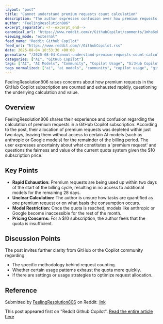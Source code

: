 ```yaml
---
layout: "post"
title: "Cannot understand premium requests count calculation"
description: "The author expresses confusion over how premium requests are calculated for a GitHub Copilot subscription, noting rapid exhaustion of their quota and questioning the value offered for the price. The post mentions lack of access to anthropic or Google models after reaching the limit."
author: "FeelingResolution806"
excerpt_separator: <!--excerpt_end-->
canonical_url: "https://www.reddit.com/r/GithubCopilot/comments/1mha6xk/cannot_understand_premium_requests_count/"
viewing_mode: "external"
feed_name: "Reddit Github Copilot"
feed_url: "https://www.reddit.com/r/GithubCopilot.rss"
date: 2025-08-04 10:53:30 +00:00
permalink: "/2025-08-04-Cannot-understand-premium-requests-count-calculation.html"
categories: ["AI", "GitHub Copilot"]
tags: ["AI", "AI Models", "Community", "Copilot Usage", "GitHub Copilot", "Model Access", "Premium Requests", "Pricing", "Pricing Concerns", "Request Limits", "Subscription", "Usage Quota"]
tags_normalized: ["ai", "ai models", "community", "copilot usage", "github copilot", "model access", "premium requests", "pricing", "pricing concerns", "request limits", "subscription", "usage quota"]
---
```


FeelingResolution806 raises concerns about how premium requests in the GitHub Copilot subscription are counted and exhausted rapidly, questioning the underlying calculation and value.<!--excerpt_end-->

## Overview

FeelingResolution806 shares their experience and confusion regarding the calculation of premium requests in a GitHub Copilot subscription. According to the post, their allocation of premium requests was depleted within just two days, leaving them without access to certain AI models (such as anthropic or Google models) for the remainder of the billing period. The user expresses uncertainty about what constitutes a 'premium request' and questions the fairness and value of the current quota system given the $10 subscription price.

## Key Points

- **Rapid Exhaustion:** Premium requests are being used up within two days of the start of the billing cycle, resulting in no access to additional models for the remaining 28 days.
- **Unclear Calculation:** The author is unsure how tasks are quantified as one premium request or on what basis the consumption occurs.
- **Model Restriction:** Once the quota is reached, models like anthropic or Google become inaccessible for the rest of the month.
- **Pricing Concerns:** For a $10 subscription, the author feels that the quota is insufficient.

## Discussion Points

The post invites further clarity from GitHub or the Copilot community regarding:

- The specific methodology behind request counting.
- Whether certain usage patterns exhaust the quota more quickly.
- If there are settings or usage strategies to optimize request allocation.

## Reference

Submitted by [FeelingResolution806](https://www.reddit.com/user/FeelingResolution806) on Reddit: [link](https://www.reddit.com/r/GithubCopilot/comments/1mha6xk/cannot_understand_premium_requests_count/)

This post appeared first on "Reddit Github Copilot". [Read the entire article here](https://www.reddit.com/r/GithubCopilot/comments/1mha6xk/cannot_understand_premium_requests_count/)
